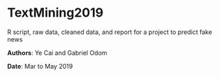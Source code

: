 # TextMining2019
R script, raw data, cleaned data, and report for a project to predict fake news

**Authors**: Ye Cai and Gabriel Odom

**Date**: Mar to May 2019
